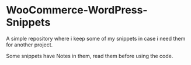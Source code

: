 # WooCommerce-WordPress-Snippets
A simple repository where i keep some of my snippets in case i need them for another project.

Some snippets have Notes in them, read them before using the code.
